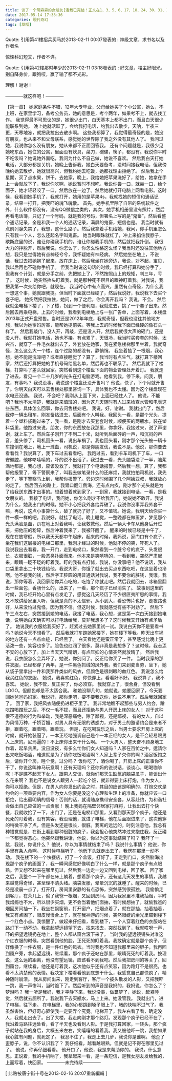 ```yaml
---
title: 谈了一个阴森森的女朋友[连载已完结！正文在1、3、5、6、17、18、24、30、31、34、35，非撸慎入！]
date: 2017-05-14 17:33:36
categories: 現代奇幻
tags: [草榴]
---
```

Quote:
引用第41樓招兵买马於2013-02-11 00:07發表的  :
神级文章，求书名以及作者名

惊悚科幻短文，作者不详。

Quote:
引用第42樓那时年少於2013-02-11 03:18發表的  :
好文章，楼主好眼光。别自降身价，跟狗咬，赢了输了都不光彩。

理解！谢谢！

————就这样吧！————

【第一章】
她家庭条件不错，12年大专毕业，父母给她买了个小公寓，她么，不上班，在家里学习，备考公务员，她的意思是，考个两年，如果考不上，就去找工作。
我觉得最不可思议的是，她很少出门，白天基本上都不出门，而且白天很少能联系到她。
晚上她就活跃了，会给我打电话，约我出去散步，天呐，半夜三更，天寒地冻，就把我拉出去散步啊。
这些我都算了，我觉得最奇怪的是，她没有朋友，也从来不和父母联系，感觉她的世界除了我之外没有其他人了。
我问过她，我说你怎么没有朋友，她从来都不正面回答我。
还有个问题就是，我很少见她吃东西，她住的公寓，里面没有炊具，菜刀，碗碟，筷子，都没有。我说你平时不吃饭吗？她说她外面吃，我问为什么不自己做，她说不喜欢。
然后我白天打她电话，大部分都是关机，她晚上告诉我，她白天要备考，没时间接我电话，但我傍晚约她去散步，她就很高兴，但我约她去吃饭，她都找理由拒绝了。
然后我上个星期，买了点水果，饼干，去她家，晚上，我给她把苹果洗好了，给她，她拿在手上一会就放下了，我说你吃啊，她说暂时不想吃。我说你尝一口，就尝一口，给个面子，她才轻轻咬了一口，然后放在一边了。然后她就打开电脑上网看电影。这时候，我看到她手机了，我就打开，她用的是苹果4s，我就找她的短信和通话记录，结果一打开，把我吓的魂飞魄散。
首先，她手机里除了自带的系统软件之外，什么软件都没有，没有QQ微信之类的，其次，她手机相册里没有照片，然后再看电话簿，只记了一个号码，就是我的号码，但署名上写的是“鬼畜”，然后看整个通话记录，全是和我一个人的通话记录，满屏的鬼畜，短信也是。
我当时就有点前列腺失禁了，我想，这什么路子。然后我拿着手机给她，我问，你手机里怎么只有我一个人，怎么还起名字叫鬼畜。
她当时眼珠就红了，冲上来掐住我脖子，歇斯底里的说，谁让你碰我手机的，谁让你碰我手机的，然后就把我扑倒。
我很大力的挣脱开，然后我说，你怎么了，你怎么性格这么怪？我当时还没往其他地方想，我只是觉得她有点神经兮兮，我怀疑她有神经病。
然后她坐在地上，不说话，我过去把她抱了起来，放在床上，然后我坐在她旁边，我说，对不起，宝贝，我以后再也不碰你手机了。
但我当时说这句话的时候，我已经打算和她分手了，但我有个计划，就是分手之前，先把她上了，不然按照山上的规矩，判三年，亏了。
这时候，她突然抬头盯着我，就是那种死不瞑目的眼神盯着我。对我说，我把我第一次交给你吧，就现在。
我当时心中有点高兴，虽然有点奇怪，为什么我一想这个事，她就跟我提。但当时下面就已经硬了，然后我说好，我说我下去买个套子吧。
她突然把我拉住，她问，做了之后，你会离开我吗？
我说，不会。
然后我就坐电梯下楼了，下了楼，拐到一个便利店，我就进去，挑了一个套子出来。然后回去再乘电梯，上去的时候，我看到电梯地上与一张广告单，上面写着，本楼盘2013年正式开盘预售。当时还是2012年年底，我就奇怪，但我也没往其他地方想，我以为她爹妈厉害，能帮她提前买。等我上去的时候我下面已经硬的像石头一样了。
然后我敲门，没人开，再敲，还是没人开，然后我就很大声的砸门，还是没人开。我就打她电话，她也不接。有点累了，天很冷，我当时买套套的时候，太兴奋，就穿了一件毛衣就出去了，外套放在她家，我在紧急楼梯那里坐着，我就奇怪，怎么这么大一个楼，连个过路的都没有，静悄悄。
我坐着抽了一根烟，我心想，她不能是洗澡吧？或者直接睡觉了？算了，我当时有点生气，就打算下楼回家，然后还打算把她的手机号码给黑名单，然后再也不联系了。
然后我就下了楼梯，打算叫了差头就回家。突然看到这个楼盘下面的物业管理处开着灯。
我就走了进去，看见一个二十几岁的光头在打电脑游戏。他看到我，停下来，问我，朋友，有事吗？
我说没事，我说这个楼盘还没开售吗？
他说，快了，下个月就开售了。你明天白天可以去售楼处那里咨询一下，具体我也不太懂。因为这个楼盘现在水电还没通。
我说，不会吧？我刚从上面下来，上面已经住人了。
他说，不能吧？我也不太清楚，我就是来值班的，因为这几天随时有人过来检查水管和电表这些东西，具体怎么回事，你去问售楼处吧。
我说，好，谢谢。
我就出门了，然后截停一辆出租车，刚准备钻进去，后面有个人叫我。我回头一看，是那个光头，提着一个塑料袋跑过来了，我一看，是刚才去买套套时候，顺便买的两瓶水，装在塑料袋里，他跑过来说，朋友，你的东西放在我那里，你拿好。我接过来，说了声谢谢，就上车了。然后车子刚开了不到二十米，就听到后面砰的一声，和沉闷的声音，差头停了，司机回头一看，说出车祸了。我也回头看，刚才那个光头被一辆卡车撞倒在地上，地上一滩血，司机说，那是你朋友伐，我说不是。他说，那你要去看看伐？我说算了，我下车过去看看吧。
我跑过去，看到卡车司机下了车，一口安徽腔，他哆哆嗦嗦的，吓的说不出话了，我过去一看，光头脑袋没了一半，脑浆满地都是，我心想，应该没救了，我就打了个电话报警，然后我一想，算了，我都帮他报警了，等下警察来了，叫我去做笔录什么的还麻烦，我就拍拍司机说，我先走了，等下警察马上到，我帮你报警了。旁边这时候围了几个阿姨亚叔，我就放心的走了。
然后回去的路上，我胃口翻江倒海，还有点内疚，刚才那个光头就是为了给我送东西才出事的。想着想着就到家了。一到家，我就接到电话，一看，是我女朋友的。
我接了电话，我问她，你怎么刚才不给我开门，她说她不敢开。我说为什么，她我出门的时候，她不小心把我外套给弄破了。我说你没事弄我外套干嘛，再说，这点小事算什么，破了就扔了好了，又不值钱。她说，我明天给你买一件一模一样的吧。我说好，就挂了电话。晚上睡觉，一整晚都在做噩梦，梦见那个光头满脸是血，趴在地上对着我叫，让我救救他。然后一辆大卡车从他身后开过来，把他压的粉碎，然后冲着我来了，我被吓醒了。
醒来的时候已经是中午了，现在在放寒假，所以我天天都中午起床，起来的时候，我妈说，家门口有个疯子，坐在我们这层楼的电梯口那里，我刚才经过的时候，他就不停的笑，吓死人了。
我说我出去看看，我一开门，走到电梯口，果然看到一个脏兮兮的疯子，头发很长，衣服很脏，一股恶臭扑面而来。他本来是笑嘻嘻的，一看到我，突然严肃起来，眼睛一眨不眨的盯着我。盯的我有点打怵，我说，你没事吧？他不说话，我从口袋里拿出二十块钱给他，我说大哥，你饿了就出去买点东西吃吧，在这坐着也冷啊。他不接我的钱，然后字正腔圆的用普通话对我说，我不要你的脏钱，我饿。我说，那你等着，我回家给你弄点吃的，吃饱了你就走吧。然后我就回去，冰箱里翻出一些面包，香肠什么的，出来了，一看，那个疯子已经消失了。
故事到这里的时候，我已经开始心里有点发毛了，感觉这几天经历了不少很匪夷所思的事情。我又不敢讲给家里人听，但我是真的不太信邪，从小到大，看恐怖片也好，走夜路也好，从来没怕过鬼怪，因为我不信。但这时候，我就感觉有些不对劲了。
然后下午三点左右，突然接到她的电话，我接了电话，我心想，这是第一次白天接到她电话，说明她白天确实可以打电话给我，莫非我想多了？这时候我又开始有点矛盾了。
她说我的衣服给我买好了，赶紧过去她家里试一试。我说白天你不是要看书吗？她说今天不想看了。
然后我就打车跑她家楼下，她在楼下等我。昨天出车祸的地方还有一点点血迹，已经黑了。
白天看她还是蛮正常了，甚至感觉比晚上更活泼一些，笑容也多了。脸色也红润了很多。莫非真是我想多了？这时候，我忐忑不安的心放下了。加上当天天气晴朗，有点压抑的心情突然就放晴了。
然后我说，我衣服怎么会弄坏了。她说，你别问了。反正给你买了一件。
当时我穿的那件衣服，已经都穿了两年，是一件黑色抓绒的风外套。我们来到麦当劳，坐下，她从袋子里拿出一件和我那件类似的风衣，但颜色是很刺眼的血红色。
我说怎么给我买红色的衣服。
她说，我喜欢红色，你快穿上，看看好不好。
我说算了，我不喜欢。
她说，我不管，反正买了，你必须穿。
我就穿上了，很合身，但没看到LOGO。但颜色却是不太适合我。
和她没聊几句，她就说，她要回家了，今天要回她爸爸妈妈家。我说好，那你走吧，要不要我送你，她说不用了。然后我就回家了。
回了家，我把风衣随便扔进柜子里了。
我非常地瞧不起那些与男人约会，蹭吃蹭喝蹭玩之后，不仅一毛不拔，而且还拒绝与男人开房上床的女人！
对于这种很不道德的行为和举动，我是深恶痛绝，除了鄙视，还是鄙视，
有的女人，自以为风情万种，千娇百媚，对男人具有无限的诱惑力，对于男士的邀请约会是来者不拒，跟着吃，跟着喝，跟着玩。
但是，在吃喝玩乐之后，当男士要求开房上床的时候，就开始装逼了，一本正经地强调自己是个一本正经的女人，是不会轻易跟男人上床的。尼玛逼的！不上床你出来干什么啊。
一个大男人，整天奋不顾身地工作着，起早贪黑，没日没夜，有多么忙你们女人知道吗？人家在百忙之中，邀请你出来吃饭喝酒，难道就是为了请你吃饭喝酒啊？人家上辈子欠你的啊？酒足饭饱之后，请你开个房，睡个觉，过分吗？
饭你吃了，酒你喝了，开房上床的正事你不干了，你说这叫神马玩意啊！还有天理吗？还你妈的说说话，谈谈心，喝喝咖啡呢！不是瞧不起天下女人，跟男人交谈，就你们那天生缺氧的脑袋瓜子，能谈出什么花来啊？
我也不是说女人跟男人一起吃个饭，就非得要上床打炮，作为女人，你可以拒绝。但是，在男人向你发出约会之时，其目的应该是明确的，打炮交欢是约会的一项重要内容，作为女人你要是没这个心理和生理上的准备，你就应该一口拒绝，给出最明确的信号！否则的话，就请随身携带安全套，从容赴约，为和谐社会做出自己应做的一点贡献！
晚上我妈在隔壁邻居家打麻将，让我出去打个快餐，我就收拾了一下，出门了，还是在电梯口那里，又看到那天那个疯子，他还是死死的盯着我，没有笑容，我没理他，就进了电梯，他在后面跟进来了，这次他穿的稍微干净了点，但是头发还是很长，很脏。我离的远远的，时刻注意他，我总有种错觉就是，在街上看到那种很脏的疯子，我会担心他突然冲过来抱住我，反正碰一下都觉得恶心。他突然跟我讲话，他说，你以为这事就结束了吗？
我吓了一跳，我说，你说什么？
他说，你以为事情就结束了吗？
我说什么事情？
他说，你手里有条人命啊。
这时候电梯听了，他低下头就走出去了，我愣在那里一动不动。
我在楼下的一个快餐店，打了一个盒饭，打好了，正走到门口，突然脑海出现那个疯子的画面了，我一瞬间感觉好像明白了什么一样，就是那个疯子有点眼熟。但又想不起来在哪里见过，然后我一边走一边又回到电梯，回了家。
回了家之后，我整个一下午都在床上躺着，想着那个疯子，还有这几天发生的事情，我越来越觉得奇怪，甚至理不清头绪。脑袋发胀，晕晕沉沉的就睡了。醒来的时候，已经是凌晨一点了。打开灯，房间里安静的有点恐怖，突然感到很孤独。
我偷偷走到客厅，在茶几上，偷了我爸一根烟，又回到房间。因为我家里不准我抽烟，平时我烟瘾也不大，所以很少买烟，更不会当着他们面抽，有时候想抽了，就偷我爸的烟回房间抽一下。我坐在飘窗前，打开窗户，把烟点着了，就在那抽，抽着抽着，我又有点困了，眼皮慢慢合上了，就在我神游的时候，突然眼缝的余光里瞄到楼下一个红色小点。我惊醒了，做起来仔细看，看到楼下，一个人穿着红色的衣服站在路灯下一动不动。我拿起望远镜望下去，找来找去，突然找到了，我就哎呀一声，吓的把望远镜扔在地上，整个人都从窗台滚下来了。
当时我的望远镜镜头对准这个红衣服的时候，突然看到他的脸，正死死的盯着我。我敢确定就是那个疯子，但好像换了一件衣服，是一件红色的风衣。当时我也不知道我那里来的胆子，我再回到窗户旁，拿起望远镜，继续看，那个疯子还站在那里，眼睛死死的盯着我。按理说，这么远的距离，他没有望远镜，应该看不到我吧。然后我把房间的等关了。回到窗台，继续看，他还是盯着我，这次他似乎还有点笑容，因为路灯不是很亮，也看不太清楚他的表情。我决定下楼看看他到底想干什么，我感觉自己都快疯了，精神随时崩溃。
我从房间出来，刚走到客厅，客厅一个披头散发的人影，又把我吓一跳，我一声惨叫，当时跪下了。然后听到的声音是我妈的，我妈说，你怎么了？梦游吗？
我一听是我妈，我才平静下来，我说没事，做噩梦了，她说，赶紧睡觉，然后就去厕所了。我说我下去买瓶水，马上上来。她没管我。
我就出门，进了电梯，往下走。
在电梯里，我的心都跳到嗓子眼上了，堵的快喘不过气了。我虽然害怕，但好奇心驱使我一定要弄个究竟。电梯开了，我左右看了看，确定没人，我就走出去了。出了大楼，我走向刚才那个路灯。发现那个疯子已经不在了，我沿着马路往远处看，看了半天也没看到人影。于是我打算回家，一转头，那个疯子就站在我的身后，大概五米左右，笑嘻嘻的看着我。我又被他吓一跳，我想如果我心脏有问题，就死定了。
我忍不住了，我走上去几步，我说你是谁啊。
他歪了歪脖子，说，你不认识我了？
我仔细看，越看越眼熟，但就是记不得在哪里见过了。
他说，你再仔细看看。
他开口了，他说，我是来帮助你的。
我说，什么意思。正说着，我的手机响了，我拿起来一看，是一条短信，是我女朋友发给我的，上面写着，快回家。
————未完待续————


[ 此貼被唐宁街十号在2013-02-16 20:07重新編輯 ]
